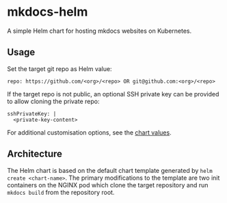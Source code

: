 # mkdocs-helm

A simple Helm chart for hosting mkdocs websites on Kubernetes.

## Usage

Set the target git repo as Helm value:

```
repo: https://github.com/<org>/<repo> OR git@github.com:<org>/<repo>
```

If the target repo is not public, an optional SSH private key can be provided to allow
cloning the private repo:

```
sshPrivateKey: |
  <private-key-content>
```

For additional customisation options, see the [chart values](values.yaml).

## Architecture

The Helm chart is based on the default chart template generated by `helm create <chart-name>`.
The primary modifications to the template are two init containers on the NGINX pod which clone
the target repository and run `mkdocs build` from the repository root.
